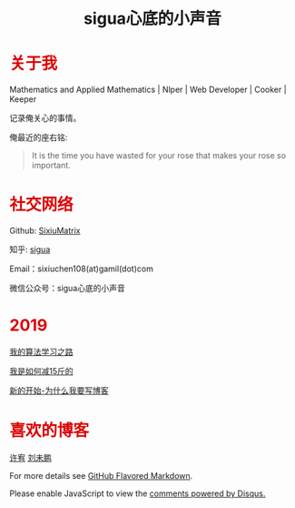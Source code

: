 # <center>sigua心底的小声音</center>
  

# <font color="#dd0000">关于我</font><br/> 

Mathematics and Applied Mathematics \| Nlper \| Web Developer \| Cooker \| Keeper

记录俺关心的事情。

俺最近的座右铭:

>It is the time you have wasted for your rose that makes your rose so important.

# <font color="#dd0000">社交网络</font><br/> 

Github: [SixiuMatrix](https://github.com/IrisCSX)

知乎: [sigua](https://www.zhihu.com/people/chen-si-xiu/activities)

Email：sixiuchen108(at)gamil(dot)com

微信公众号：sigua心底的小声音

# <font color="#dd0000">2019</font><br/> 
[我的算法学习之路](https://github.com/IrisCSX/sixiumatrix.github.io/blob/master/%E6%88%91%E7%9A%84%E7%AE%97%E6%B3%95%E5%AD%A6%E4%B9%A0%E4%B9%8B%E8%B7%AF.html)

[我是如何减15斤的](https://iriscsx.github.io/sixiumatrix.github.io/%E6%88%91%E6%98%AF%E5%A6%82%E4%BD%95%E5%87%8F%E8%84%8215%E6%96%A4%E7%9A%84.html)

[新的开始-为什么我要写博客](https://iriscsx.github.io/sixiumatrix.github.io/新的开始-为什么我要写博客.html)

# <font color="#dd0000">喜欢的博客</font><br/> 

[许宥](https://blog.youxu.info/)
[刘未鹏](http://mindhacks.cn/)



For more details see [GitHub Flavored Markdown](https://guides.github.com/features/mastering-markdown/).

<div id="disqus_thread"></div>
<script>

/**
*  RECOMMENDED CONFIGURATION VARIABLES: EDIT AND UNCOMMENT THE SECTION BELOW TO INSERT DYNAMIC VALUES FROM YOUR PLATFORM OR CMS.
*  LEARN WHY DEFINING THESE VARIABLES IS IMPORTANT: https://disqus.com/admin/universalcode/#configuration-variables*/
/*
var disqus_config = function () {
this.page.url = PAGE_URL;  // Replace PAGE_URL with your page's canonical URL variable
this.page.identifier = PAGE_IDENTIFIER; // Replace PAGE_IDENTIFIER with your page's unique identifier variable
};
*/
(function() { // DON'T EDIT BELOW THIS LINE
var d = document, s = d.createElement('script');
s.src = 'https://sixiu.disqus.com/embed.js';
s.setAttribute('data-timestamp', +new Date());
(d.head || d.body).appendChild(s);
})();
</script>
<noscript>Please enable JavaScript to view the <a href="https://disqus.com/?ref_noscript">comments powered by Disqus.</a></noscript>
